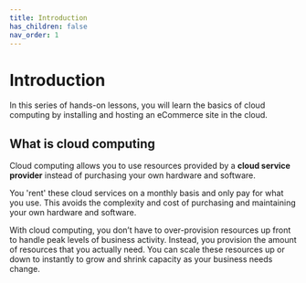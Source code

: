 ```yaml
---
title: Introduction
has_children: false
nav_order: 1
---
```


# Introduction

In this series of hands-on lessons, you will learn the basics of cloud computing by installing and hosting an eCommerce site in the cloud.

## What is cloud computing

Cloud computing allows you to use resources provided by a **cloud service provider** instead of purchasing your own hardware and software. 

You 'rent' these  cloud services on a monthly basis and only pay for what you use. This avoids the complexity and cost of purchasing and maintaining your own hardware and software.

With cloud computing, you don’t have to over-provision resources up front to handle peak levels of business activity. Instead, you provision the amount of resources that you actually need. You can scale these resources up or down to instantly to grow and shrink capacity as your business needs change.
